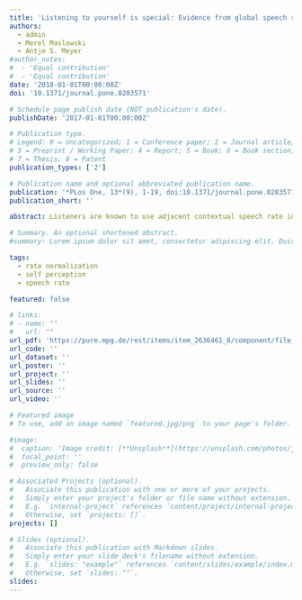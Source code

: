 ```yaml
---
title: 'Listening to yourself is special: Evidence from global speech rate tracking.'
authors:
  - admin
  - Merel Maslowski 
  - Antje S. Meyer 
#author_notes:
#  - 'Equal contribution'
#  - 'Equal contribution'
date: '2018-01-01T00:00:00Z'
doi: '10.1371/journal.pone.0203571'

# Schedule page publish date (NOT publication's date).
publishDate: '2017-01-01T00:00:00Z'

# Publication type.
# Legend: 0 = Uncategorized; 1 = Conference paper; 2 = Journal article;
# 3 = Preprint / Working Paper; 4 = Report; 5 = Book; 6 = Book section;
# 7 = Thesis; 8 = Patent
publication_types: ['2']

# Publication name and optional abbreviated publication name.
publication: '*PLos One, 13*(9), 1-19, doi:10.1371/journal.pone.0203571'
publication_short: ''

abstract: Listeners are known to use adjacent contextual speech rate in processing temporally ambiguous speech sounds. For instance, an ambiguous vowel between short /α/ and long /a:/ in Dutch sounds relatively long (i.e., as /a:/) embedded in a fast precursor sentence, but short in a slow sentence. Besides the local speech rate, listeners also track talker-specific global speech rates. However, it is yet unclear whether other talkers’ global rates are encoded with reference to a listener’s self-produced rate. Three experiments addressed this question. In Experiment 1, one group of participants was instructed to speak fast, whereas another group had to speak slowly. The groups were compared on their perception of ambiguous /α/-/a:/ vowels embedded in neutral rate speech from another talker. In Experiment 2, the same participants listened to playback of their own speech and again evaluated target vowels in neutral rate speech. Neither of these experiments provided support for the involvement of self-produced speech in perception of another talker’s speech rate. Experiment 3 repeated Experiment 2 but with a new participant sample that was unfamiliar with the participants from Experiment 2. This experiment revealed fewer /a:/ responses in neutral speech in the group also listening to a fast rate, suggesting that neutral speech sounds slow in the presence of a fast talker and vice versa. Taken together, the findings show that selfproduced speech is processed differently from speech produced by others. They carry implications for our understanding of rate-dependent speech perception in dialogue settings, suggesting that both perceptual and cognitive mechanisms are involved.

# Summary. An optional shortened abstract.
#summary: Lorem ipsum dolor sit amet, consectetur adipiscing elit. Duis posuere tellus ac convallis placerat. Proin tincidunt magna sed ex sollicitudin condimentum.

tags:
  - rate normalization
  - self perception
  - speech rate

featured: false

# links:
# - name: ""
#   url: ""
url_pdf: 'https://pure.mpg.de/rest/items/item_2636461_8/component/file_2640690/content'
url_code: ''
url_dataset: ''
url_poster: ''
url_project: ''
url_slides: ''
url_source: ''
url_video: ''

# Featured image
# To use, add an image named `featured.jpg/png` to your page's folder.

#image:
#  caption: 'Image credit: [**Unsplash**](https://unsplash.com/photos/jdD8gXaTZsc)'
#  focal_point: ''
#  preview_only: false

# Associated Projects (optional).
#   Associate this publication with one or more of your projects.
#   Simply enter your project's folder or file name without extension.
#   E.g. `internal-project` references `content/project/internal-project/index.md`.
#   Otherwise, set `projects: []`.
projects: []

# Slides (optional).
#   Associate this publication with Markdown slides.
#   Simply enter your slide deck's filename without extension.
#   E.g. `slides: "example"` references `content/slides/example/index.md`.
#   Otherwise, set `slides: ""`.
slides:
---
```


<!-- THIS MARKDOWN BIT IS CURRENTLY COMMENTED OUT









{{% callout note %}}
Click the _Cite_ button above to demo the feature to enable visitors to import publication metadata into their reference management software.
{{% /callout %}}

Supplementary notes can be added here, including [code and math](https://wowchemy.com/docs/content/writing-markdown-latex/).
-->